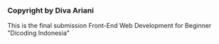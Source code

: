 ### Copyright by Diva Ariani

This is the final submission Front-End Web Development for Beginner "Dicoding Indonesia"
